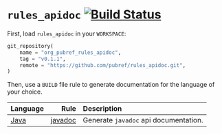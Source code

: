 # `rules_apidoc` [![Build Status](https://travis-ci.org/pubref/rules_apidoc.svg?branch=master)](https://travis-ci.org/pubref/rules_apidoc)

First, load `rules_apidoc` in your `WORKSPACE`:

```python
git_repository(
    name = "org_pubref_rules_apidoc",
    tag = "v0.1.1",
    remote = "https://github.com/pubref/rules_apidoc.git",
)
```

Then, use a `BUILD` file rule to generate documentation for the
language of your choice.

| Language | Rule | Description |
| :---     | ---: | :---------- |
| [Java](java)     | [javadoc](java#javadoc) | Generate `javadoc` api documentation. |
